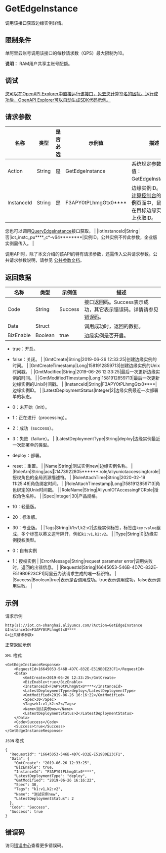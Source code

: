 # GetEdgeInstance

调用该接口获取边缘实例详情。

## 限制条件

单阿里云账号调用该接口的每秒请求数（QPS）最大限制为10。

**说明：** RAM用户共享主账号配额。

## 调试

[您可以在OpenAPI Explorer中直接运行该接口，免去您计算签名的困扰。运行成功后，OpenAPI Explorer可以自动生成SDK代码示例。](https://api.aliyun.com/#product=Iot&api=GetEdgeInstance&type=RPC&version=2018-01-20)

## 请求参数

|名称|类型|是否必选|示例值|描述|
|--|--|----|---|--|
|Action|String|是|GetEdgeInstance|系统规定参数。取值：GetEdgeInstance。 |
|InstanceId|String|是|F3APY0tPLhmgGtx0\*\*\*\*|边缘实例ID。在[边缘计算控制台](https://iot.console.aliyun.com/le/instance/list)的**边缘实例**页面中，鼠标悬浮在目标边缘实例名称上获取ID。

 您也可以调用[QueryEdgeInstance](~~135214~~)接口获取。 |
|IotInstanceId|String|否|iot\_instc\_pu\*\*\*\*\_c\*-v64\*\*\*\*\*\*\*\*|实例ID。公共实例不传此参数，企业版实例需传入。 |

调用API时，除了本文介绍的该API的特有请求参数，还需传入公共请求参数。公共请求参数说明，请参见 [公共参数文档](~~30561~~)。

## 返回数据

|名称|类型|示例值|描述|
|--|--|---|--|
|Code|String|Success|接口返回码。Success表示成功，其它表示错误码。详情请参见[错误码](~~135200~~)。 |
|Data|Struct| |调用成功时，返回的数据。 |
|BizEnable|Boolean|true|边缘实例是否开启。

 -   true：开启。
-   false：关闭。 |
|GmtCreate|String|2019-06-26 12:33:25|创建边缘实例的时间。 |
|GmtCreateTimestamp|Long|1581912859713|创建边缘实例的Unix时间戳。 |
|GmtModified|String|2019-06-26 12:33:25|最后一次更新边缘实例的时间。 |
|GmtModifiedTimestamp|Long|1581912859713|最后一次更新边缘实例的Unix时间戳。 |
|InstanceId|String|F3APY0tPLhmgGtx0\*\*\*\*|边缘实例ID。 |
|LatestDeploymentStatus|Integer|2|边缘实例最近一次部署单的状态。

 -   0：未开始（init）。
-   1：正在进行（processing）。
-   2：成功（success）。
-   3：失败（failure）。 |
|LatestDeploymentType|String|deploy|边缘实例最近一次部署单的类型。

 -   deploy：部署。
-   reset：重置。 |
|Name|String|测试实例new|边缘实例名称。 |
|RoleArn|String|acs:ram::1473922805\*\*\*\*\*\*:role/aliyuniotaccessingfcrole|授权角色的全局资源描述符。 |
|RoleAttachTime|String|2020-02-19 11:25:48|角色绑定时间。 |
|RoleAttachTimestamp|Long|1581912859713|角色绑定的Unix时间戳。 |
|RoleName|String|AliyunIOTAccessingFCRole|授权角色名称。 |
|Spec|Integer|30|产品规格。

 -   10：轻量版。
-   20：标准版。
-   30：专业版。 |
|Tags|String|k1:v1,k2:v2|边缘实例标签，标签由`key:value`组成，多个标签以英文逗号隔开，例如`k1:v1,k2:v2`。 |
|Type|String|0|边缘实例授权类型。

 -   0：自有实例
-   1：授权实例 |
|ErrorMessage|String|request parameter error|调用失败时，返回的出错信息。 |
|RequestId|String|16645053-546B-4D7C-832E-E519B0E23CF1|阿里云为该请求生成的唯一标识符。 |
|Success|Boolean|true|表示是否调用成功。true表示调用成功，false表示调用失败。 |

## 示例

请求示例

```
http(s)://iot.cn-shanghai.aliyuncs.com/?Action=GetEdgeInstance
&InstanceId=F3APY0tPLhmgGtx0****
&<公共请求参数>
```

正常返回示例

`XML` 格式

```
<GetEdgeInstanceResponse>
    <RequestId>16645053-546B-4D7C-832E-E519B0E23CF1</RequestId>
    <Data>
        <GmtCreate>2019-06-26 12:33:25</GmtCreate>
        <BizEnable>true</BizEnable>
        <InstanceId>F3APY0tPLhmgGtx0****</InstanceId>
        <LatestDeploymentType>deploy</LatestDeploymentType>
        <GmtModified>2019-06-26 16:16:22</GmtModified>
        <Spec>30</Spec>
        <Tags>k1:v1,k2:v2</Tags>
        <Name>测试实例new</Name>
        <LatestDeploymentStatus>2</LatestDeploymentStatus>
    </Data>
    <Code>Success</Code>
    <Success>true</Success>
</GetEdgeInstanceResponse>
```

`JSON` 格式

```
{
  "RequestId": "16645053-546B-4D7C-832E-E519B0E23CF1",
  "Data": {
    "GmtCreate": "2019-06-26 12:33:25",
    "BizEnable": true,
    "InstanceId": "F3APY0tPLhmgGtx0****",
    "LatestDeploymentType": "deploy",
    "GmtModified": "2019-06-26 16:16:22",
    "Spec": 30,
    "Tags": "k1:v1,k2:v2",
    "Name": "测试实例new",
    "LatestDeploymentStatus": 2
  },
  "Code": "Success",
  "Success": true
}
```

## 错误码

访问[错误中心](https://error-center.alibabacloud.com/status/product/Iot)查看更多错误码。

